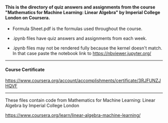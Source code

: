 #### This is the directory of quiz answers and assignments from the course "Mathematics for Machine Learning: Linear Algebra" by Imperial College London on Coursera. ####



* Formula Sheet.pdf is the formulas used throughout the course.

* .ipynb files have quiz answers and assignments from each week.

* .ipynb files may not be rendered fully because the kernel doesn't match. In that case paste the notebook link to https://nbviewer.jupyter.org/


------------------------------------------------------------

#### Course Certificate ####
https://www.coursera.org/account/accomplishments/certificate/3RJFUNZJHQVF

------------------------------------------------------------

These files contain code from
Mathematics for Machine Learning: Linear Algebra
by Imperial College London

https://www.coursera.org/learn/linear-algebra-machine-learning/




